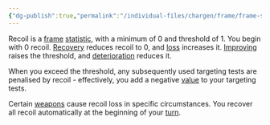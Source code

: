 ```yaml
---
{"dg-publish":true,"permalink":"/individual-files/chargen/frame/frame-statistics/recoil/"}
---
```


Recoil is a [frame](Frame.md) [statistic](Statistics.md), with a minimum of 0 and threshold of 1. You begin with 0 recoil. [Recovery](Recovery.md) reduces recoil to 0, and [loss](Loss.md) increases it. [Improving](Improvement.md) raises the threshold, and [deterioration](Deterioration.md) reduces it. 

When you exceed the threshold, any subsequently used targeting tests are penalised by recoil - effectively, you add a negative [value](Numbers.md) to your targeting tests.

Certain [weapons](Weapons.md) cause recoil loss in specific circumstances. You recover all recoil automatically at the beginning of your [turn](Rounds.md).